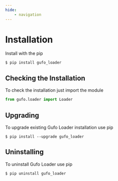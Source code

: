 ```yaml
---
hide:
    - navigation
---
```

# Installation

Install with the pip

```
$ pip install gufo_loader
```

## Checking the Installation

To check the installation just import the module

```python
from gufo.loader import Loader
```

## Upgrading

To upgrade existing Gufo Loader installation use pip

```
$ pip install --upgrade gufo_loader
```

## Uninstalling

To uninstall Gufo Loader use pip

```
$ pip uninstall gufo_loader
```

